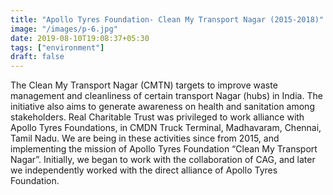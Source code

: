 ```yaml
---
title: "Apollo Tyres Foundation- Clean My Transport Nagar (2015-2018)"
image: "/images/p-6.jpg"
date: 2019-08-10T19:08:37+05:30
tags: ["environment"]
draft: false
---
```


The Clean My Transport Nagar (CMTN) targets to improve waste management and cleanliness of certain transport Nagar (hubs) in India. The initiative also aims to generate awareness on health and sanitation among stakeholders.
Real Charitable Trust was privileged to work alliance with Apollo Tyres Foundations, in CMDN Truck Terminal, Madhavaram, Chennai, Tamil Nadu. We are being in these activities since from 2015, and implementing the mission of Apollo Tyres Foundation “Clean My Transport Nagar”. Initially, we began to work with the collaboration of CAG, and later we independently worked with the direct alliance of Apollo Tyres Foundation. 
